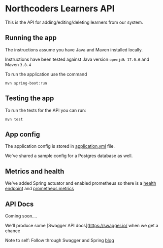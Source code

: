 # Northcoders Learners API

This is the API for adding/editing/deleting learners from our system.

## Running the app

The instructions assume you have Java and Maven installed locally.

Instructions have been tested against Java version `openjdk 17.0.6` and Maven `3.8.4`

To run the application use the command

```
mvn spring-boot:run
```

## Testing the app

To run the tests for the API you can run:

```
mvn test
```

## App config

The application config is stored in [application.yml](./src/main/resources/application.yml) file.

We've shared a sample config for a Postgres database as well.

## Metrics and health

We've added Spring actuator and enabled prometheus so there is a [health endpoint](http://localhost:8080/actuator/health) and [prometheus metrics](http://localhost:8080/actuator/prometheus)

## API Docs

Coming soon....

We'll produce some [Swagger API docs](https://swagger.io/ when we get a chance

Note to self: Follow through Swagger and Spring [blog](https://www.baeldung.com/spring-rest-openapi-documentation)
